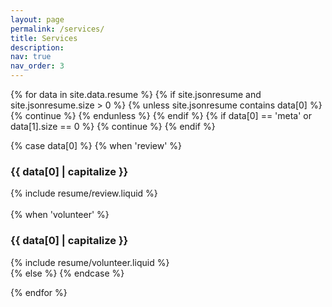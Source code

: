 ```yaml
---
layout: page
permalink: /services/
title: Services
description: 
nav: true
nav_order: 3
---
```

 
<article>
<div class="cv">
{% for data in site.data.resume %}
    {% if site.jsonresume and site.jsonresume.size > 0 %}
        {% unless site.jsonresume contains data[0] %}
            {% continue %}
            {% endunless %}
         {% endif %}
    {% if data[0] == 'meta' or data[1].size == 0 %} {% continue %} {% endif %}
    
{% case data[0] %}
                {% when 'review' %}
                  <a class="anchor" id="{{ data[0] }}"></a>
                  <div class="card mt-3 p-3">
                  <div>
                  <h3 class="card-title font-weight-medium">{{ data[0] | capitalize }}</h3>
                  {% include resume/review.liquid %}
                 </div>
                 </div>    
                {% when 'volunteer' %}
                  <a class="anchor" id="{{ data[0] }}"></a>
                  <div class="card mt-3 p-3">
                  <div>
                  <h3 class="card-title font-weight-medium">{{ data[0] | capitalize }}</h3>
                  {% include resume/volunteer.liquid %}
                 </div>
                 </div>
                {% else %}
{% endcase %}


{% endfor %}
</div>
</article>
    



